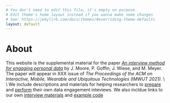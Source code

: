 ```yaml
---
# You don't need to edit this file, it's empty on purpose.
# Edit theme's home layout instead if you wanna make some changes
# See: https://jekyllrb.com/docs/themes/#overriding-theme-defaults
layout: default
---
```


# About
This website is the supplemental material for the paper [_An interview method for engaging personal data_] by J. Moore, P. Goffin, J. Wiese, and M. Meyer. The paper will appear in XXX issue of _The Proceedings of the ACM on Interactive, Mobile, Wearable and Ubiquitous Technologies (IMWUT 2021)._ 
\\
\\
We include descriptions and materials for helping researchers to [prepare] and [perform] their own data engagement inteviews.  We also incldue links to our own [interview materials] and [example code]


[prepare]: ./prepare/
[perform]: ./perform/
[interview materials]:[./materials]
[example code]: ./code/
[_An interview method for engaging personal data_]: http://sci.utah.edu/~vdl/papers/2018_infovis_creative-workshops.pdf
